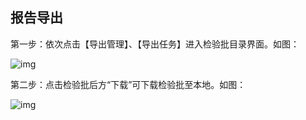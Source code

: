 ## **报告导出**

第一步：依次点击【导出管理】、【导出任务】进入检验批目录界面。如图：

![img](/markdown/markdownImg/img42.png) 

 

第二步：点击检验批后方“下载”可下载检验批至本地。如图：

![img](/markdown/markdownImg/img43.png) 

 